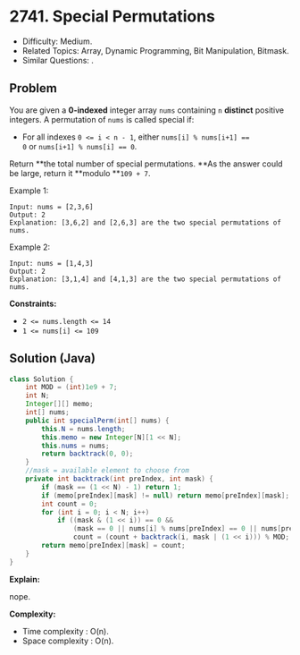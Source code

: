 # 2741. Special Permutations

- Difficulty: Medium.
- Related Topics: Array, Dynamic Programming, Bit Manipulation, Bitmask.
- Similar Questions: .

## Problem

You are given a **0-indexed** integer array `nums` containing `n` **distinct** positive integers. A permutation of `nums` is called special if:

- For all indexes `0 <= i < n - 1`, either `nums[i] % nums[i+1] == 0` or `nums[i+1] % nums[i] == 0`.

Return **the total number of special permutations. **As the answer could be large, return it **modulo **`109 + 7`.

Example 1:

```
Input: nums = [2,3,6]
Output: 2
Explanation: [3,6,2] and [2,6,3] are the two special permutations of nums.
```

Example 2:

```
Input: nums = [1,4,3]
Output: 2
Explanation: [3,1,4] and [4,1,3] are the two special permutations of nums.
```

**Constraints:**

- `2 <= nums.length <= 14`
- `1 <= nums[i] <= 109`

## Solution (Java)

```java
class Solution {
    int MOD = (int)1e9 + 7;
    int N;
    Integer[][] memo;
    int[] nums;
    public int specialPerm(int[] nums) {
        this.N = nums.length;
        this.memo = new Integer[N][1 << N];
        this.nums = nums;
        return backtrack(0, 0);
    }
    //mask = available element to choose from
    private int backtrack(int preIndex, int mask) {
        if (mask == (1 << N) - 1) return 1;
        if (memo[preIndex][mask] != null) return memo[preIndex][mask];
        int count = 0;
        for (int i = 0; i < N; i++)
            if ((mask & (1 << i)) == 0 &&
                (mask == 0 || nums[i] % nums[preIndex] == 0 || nums[preIndex] % nums[i] == 0))
                count = (count + backtrack(i, mask | (1 << i))) % MOD; //used.add(i);
        return memo[preIndex][mask] = count;
    }
}
```

**Explain:**

nope.

**Complexity:**

- Time complexity : O(n).
- Space complexity : O(n).
